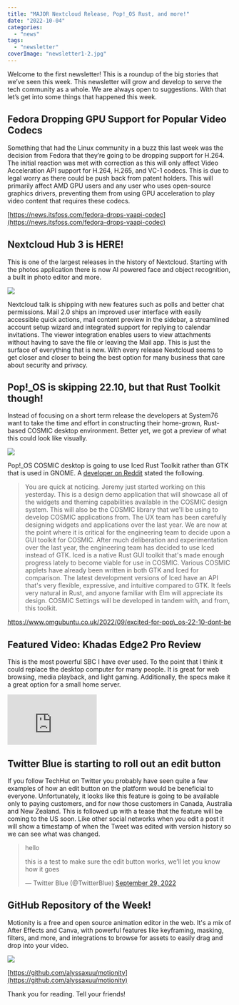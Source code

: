 ```yaml
---
title: "MAJOR Nextcloud Release, Pop!_OS Rust, and more!"
date: "2022-10-04"
categories: 
  - "news"
tags: 
  - "newsletter"
coverImage: "newsletter1-2.jpg"
---
```


Welcome to the first newsletter! This is a roundup of the big stories that we’ve seen this week. This newsletter will grow and develop to serve the tech community as a whole. We are always open to suggestions. With that let’s get into some things that happened this week.

## **Fedora Dropping GPU Support for Popular Video Codecs**

Something that had the Linux community in a buzz this last week was the decision from Fedora that they’re going to be dropping support for H.264. The initial reaction was met with correction as this will only affect Video Acceleration API support for H.264, H.265, and VC-1 codecs. This is due to legal worry as there could be push back from patent holders. This will primarily affect AMD GPU users and any user who uses open-source graphics drivers, preventing them from using GPU acceleration to play video content that requires these codecs.

[https://news.itsfoss.com/fedora-drops-vaapi-codec](https://news.itsfoss.com/fedora-drops-vaapi-codec)

## Nextcloud Hub 3 is HERE!

This is one of the largest releases in the history of Nextcloud. Starting with the photos application there is now AI powered face and object recognition, a built in photo editor and more.

![](images/photo-editor.jpg)

Nextcloud talk is shipping with new features such as polls and better chat permissions. Mail 2.0 ships an improved user interface with easily accessible quick actions, mail content preview in the sidebar, a streamlined account setup wizard and integrated support for replying to calendar invitations. The viewer integration enables users to view attachments without having to save the file or leaving the Mail app. This is just the surface of everything that is new. With every release Nextcloud seems to get closer and closer to being the best option for many business that care about security and privacy.

## **Pop!\_OS is skipping 22.10, but that Rust Toolkit though!**

Instead of focusing on a short term release the developers at System76 want to take the time and effort in constructing their home-grown, Rust-based COSMIC desktop environment. Better yet, we got a preview of what this could look like visually.

![](images/rust-popos.webp)

Pop!\_OS COSMIC desktop is going to use Iced Rust Toolkit rather than GTK that is used in GNOME. A [developer on Reddit](https://www.reddit.com/r/pop_os/comments/xs87ed/comment/iqjc35b/?utm_source=reddit) stated the following.

> You are quick at noticing. Jeremy just started working on this yesterday. This is a design demo application that will showcase all of the widgets and theming capabilities available in the COSMIC design system. This will also be the COSMIC library that we'll be using to develop COSMIC applications from. The UX team has been carefully designing widgets and applications over the last year. We are now at the point where it is critical for the engineering team to decide upon a GUI toolkit for COSMIC. After much deliberation and experimentation over the last year, the engineering team has decided to use Iced instead of GTK. Iced is a native Rust GUI toolkit that's made enough progress lately to become viable for use in COSMIC. Various COSMIC applets have already been written in both GTK and Iced for comparison. The latest development versions of Iced have an API that's very flexible, expressive, and intuitive compared to GTK. It feels very natural in Rust, and anyone familiar with Elm will appreciate its design. COSMIC Settings will be developed in tandem with, and from, this toolkit.

https://www.omgubuntu.co.uk/2022/09/excited-for-pop\_os-22-10-dont-be

## Featured Video: **Khadas Edge2 Pro Review**

This is the most powerful SBC I have ever used. To the point that I think it could replace the desktop computer for many people. It is great for web browsing, media playback, and light gaming. Additionally, the specs make it a great option for a small home server.

<iframe title="i hope the Raspberry Pi 5 is this good - Khadas Edge2 Pro" src="https://www.youtube.com/embed/SUfRDDgwW8U?feature=oembed" width="200" height="113" frameborder="0" allowfullscreen="allowfullscreen"></iframe>

## Twitter Blue is starting to roll out an edit button

If you follow TechHut on Twitter you probably have seen quite a few examples of how an edit button on the platform would be beneficial to everyone. Unfortunately, it looks like this feature is going to be available only to paying customers, and for now those customers in Canada, Australia and New Zealand. This is followed up with a tease that the feature will be coming to the US soon. Like other social networks when you edit a post it will show a timestamp of when the Tweet was edited with version history so we can see what was changed.

<blockquote class="twitter-tweet"><p dir="ltr" lang="en">hello</p><p>this is a test to make sure the edit button works, we’ll let you know how it goes</p><p>— Twitter Blue (@TwitterBlue) <a href="https://twitter.com/TwitterBlue/status/1575590534529556480?ref_src=twsrc%5Etfw">September 29, 2022</a></p></blockquote>

<script async src="https://platform.twitter.com/widgets.js" charset="utf-8"></script>

## GitHub Repository of the Week!

Motionity is a free and open source animation editor in the web. It's a mix of After Effects and Canva, with powerful features like keyframing, masking, filters, and more, and integrations to browse for assets to easily drag and drop into your video.

![](images/preview.gif)

[https://github.com/alyssaxuu/motionity](https://github.com/alyssaxuu/motionity)

Thank you for reading. Tell your friends!

